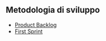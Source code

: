 ## Metodologia di sviluppo

- [Product Backlog](product-backlog.xlsx)
- [First Sprint](first-sprint.md)
